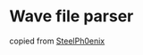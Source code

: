 # Wave file parser

copied from [SteelPh0enix](https://gist.github.com/SteelPh0enix/e44d4a030dd8816309af84809ed75604)
